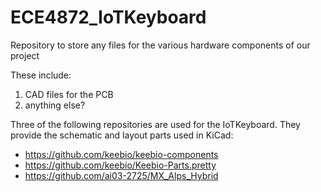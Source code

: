 # ECE4872_IoTKeyboard
Repository to store any files for the various hardware components of our project

These include:
1. CAD files for the PCB
2. anything else?


Three of the following repositories are used for the IoTKeyboard. They provide the schematic and layout parts used in KiCad:
  - https://github.com/keebio/keebio-components
  - https://github.com/keebio/Keebio-Parts.pretty
  - https://github.com/ai03-2725/MX_Alps_Hybrid

